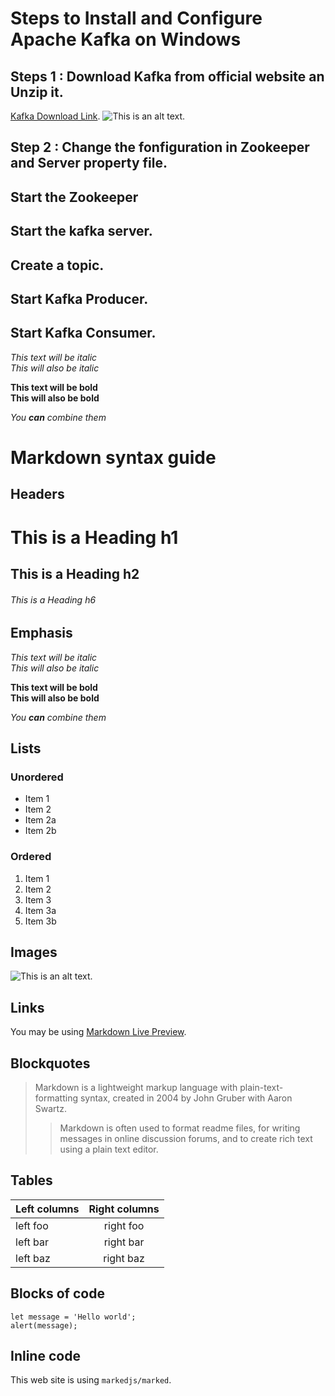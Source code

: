 # Steps to Install and Configure Apache Kafka on Windows

## Steps 1 : Download Kafka from official website an Unzip it.
[Kafka Download Link](https://kafka.apache.org/downloads).
![This is an alt text.](/image/sample.png "This is a sample image.")

## Step 2 : Change the fonfiguration in Zookeeper and Server property file.


## Start the Zookeeper


## Start the kafka server.


## Create a topic.


## Start Kafka Producer.


## Start Kafka Consumer.

*This text will be italic*  
_This will also be italic_

**This text will be bold**  
__This will also be bold__

_You **can** combine them_







# Markdown syntax guide

## Headers

# This is a Heading h1
## This is a Heading h2 
###### This is a Heading h6

## Emphasis

*This text will be italic*  
_This will also be italic_

**This text will be bold**  
__This will also be bold__

_You **can** combine them_

## Lists

### Unordered

* Item 1
* Item 2
* Item 2a
* Item 2b

### Ordered

1. Item 1
1. Item 2
1. Item 3
  1. Item 3a
  1. Item 3b

## Images

![This is an alt text.](/image/sample.png "This is a sample image.")

## Links

You may be using [Markdown Live Preview](https://markdownlivepreview.com/).

## Blockquotes

> Markdown is a lightweight markup language with plain-text-formatting syntax, created in 2004 by John Gruber with Aaron Swartz.
>
>> Markdown is often used to format readme files, for writing messages in online discussion forums, and to create rich text using a plain text editor.

## Tables

| Left columns  | Right columns |
| ------------- |:-------------:|
| left foo      | right foo     |
| left bar      | right bar     |
| left baz      | right baz     |

## Blocks of code

```
let message = 'Hello world';
alert(message);
```

## Inline code

This web site is using `markedjs/marked`.
